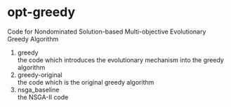 # opt-greedy
Code for Nondominated Solution-based Multi-objective Evolutionary Greedy Algorithm

1. greedy\
the code which introduces the evolutionary mechanism into the greedy algorithm
2. greedy-original\
the code which is the original greedy algorithm
3. nsga_baseline\
the NSGA-II code
